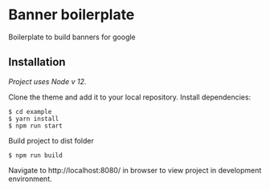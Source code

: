 # Banner boilerplate
Boilerplate to build banners for google

## Installation
*Project uses Node v 12.*

Clone the theme and add it to your local repository. Install dependencies:
```
$ cd example
$ yarn install
$ npm run start
```

Build project to dist folder 
```
$ npm run build
```

Navigate to http://localhost:8080/ in browser to view project in development environment.